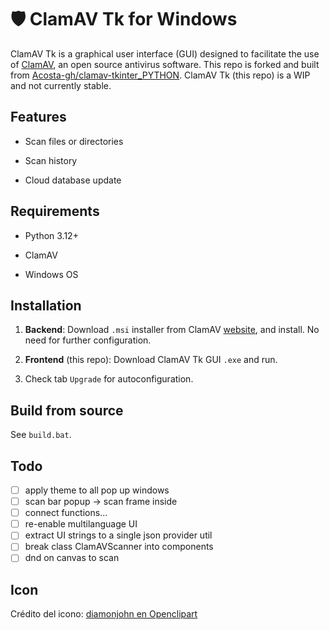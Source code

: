 

# 🛡️ ClamAV Tk for Windows

ClamAV Tk is a graphical user interface (GUI) designed to facilitate the use of [ClamAV](https://www.clamav.net/), an open source antivirus software. This repo is forked and built from [Acosta-gh/clamav-tkinter_PYTHON](https://github.com/Acosta-gh/clamav-tkinter_PYTHON). ClamAV Tk (this repo) is a WIP and not currently stable.

## Features

- Scan files or directories
    
- Scan history
    
- Cloud database update
    

## Requirements

- Python 3.12+
    
- ClamAV
    
- Windows OS

## Installation

1. **Backend**: Download `.msi` installer from ClamAV [website](https://www.clamav.net/downloads), and install. No need for further configuration.

2. **Frontend** (this repo): Download ClamAV Tk GUI `.exe` and run.

3. Check tab `Upgrade` for autoconfiguration.

## Build from source

See `build.bat`.

## Todo

- [ ] apply theme to all pop up windows
- [ ] scan bar popup -> scan frame inside
- [ ] connect functions...
- [ ] re-enable multilanguage UI
- [ ] extract UI strings to a single json provider util
- [ ] break class ClamAVScanner into components
- [ ] dnd on canvas to scan

## Icon

Crédito del icono: [diamonjohn en Openclipart](https://openclipart.org/artist/diamonjohn)
